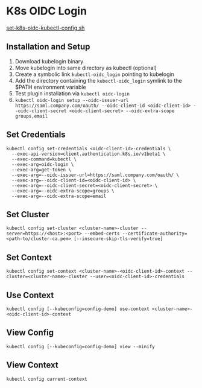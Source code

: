 # K8s OIDC Login

[set-k8s-oidc-kubectl-config.sh](https://github.com/philsch91/scripts/blob/main/set-k8s-oidc-kubectl-config.sh)

## Installation and Setup
1. Download kubelogin binary
2. Move kubelogin into same directory as kubectl (optional)
3. Create a symbolic link `kubectl-oidc_login` pointing to kubelogin
4. Add the directory containing the `kubectl-oidc_login` symlink to the $PATH environment variable
5. Test plugin installation via `kubectl oidc-login`
6. `kubectl oidc-login setup --oidc-issuer-url https://saml.company.com/oauth/ --oidc-client-id <oidc-client-id> --oidc-client-secret <oidc-client-secret> --oidc-extra-scope groups,email`

## Set Credentials
```
kubectl config set-credentials <oidc-client-id>-credentials \
  --exec-api-version=client.authentication.k8s.io/v1beta1 \
  --exec-command=kubectl \
  --exec-arg=oidc-login \
  --exec-arg=get-token \
  --exec-arg=--oidc-issuer-url=https://saml.company.com/oauth/ \
  --exec-arg=--oidc-client-id=<oidc-client-id> \
  --exec-arg=--oidc-client-secret=<oidc-client-secret> \
  --exec-arg=--oidc-extra-scope=groups \
  --exec-arg=--oidc-extra-scope=email
```

## Set Cluster
```
kubectl config set-cluster <cluster-name>-cluster --server=https://<host>:<port> --embed-certs --certificate-authority=<path-to/cluster-ca.pem> [--insecure-skip-tls-verify=true]
```

## Set Context
```
kubectl config set-context <cluster-name>-<oidc-client-id>-context --cluster=<cluster-name>-cluster --user=<oidc-client-id>-credentials
```

## Use Context
```
kubectl config [--kubeconfig=config-demo] use-context <cluster-name>-<oidc-client-id>-context
```

## View Config
```
kubectl config [--kubeconfig=config-demo] view --minify
```

## View Context
```
kubectl config current-context
```
